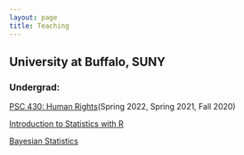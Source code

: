 ```yaml
---
layout: page
title: Teaching
---
```


## University at Buffalo, SUNY

### Undergrad:

[PSC 430: Human Rights](https://github.com/newton-c/newton-c.github.io/tree/main/content/assets/Newton_Syllabus_Human_Rights.pdf)(Spring 2022, Spring 2021, Fall 2020)

[Introduction to Statistics with R](https://github.com/newton-c/newton-c.github.io/tree/main/content/assets/Newton_Syllabus_Intro_Stats.pdf)

[Bayesian Statistics](https://github.com/newton-c/newton-c.github.io/tree/main/content/assets/Newton_Syllabus_Bayesian_stats.pdf)
